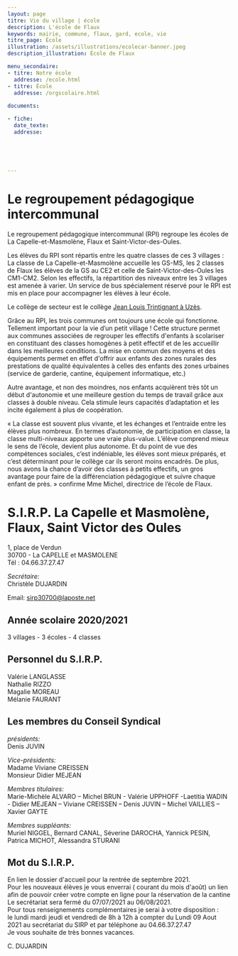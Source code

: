 ```yaml
---
layout: page
titre: Vie du village | école
description: L'école de Flaux
keywords: mairie, commune, flaux, gard, ecole, vie
titre_page: École
illustration: /assets/illustrations/ecolecar-banner.jpeg
description_illustration: École de Flaux

menu_secondaire:
- titre: Notre école
  addresse: /ecole.html
- titre: École
  addresse: /orgscolaire.html
  
documents:

- fiche: 
  date_texte: 
  addresse: 


  
  
  
---
```

# Le regroupement pédagogique intercommunal <br>

Le regroupement pédagogique intercommunal (RPI) regroupe les écoles de La Capelle-et-Masmolène, Flaux et Saint-Victor-des-Oules. <br>

Les élèves du RPI sont répartis entre les quatre classes de ces 3 villages : La classe de La Capelle-et-Masmolène accueille les GS-MS, les 2 classes de Flaux les élèves de la GS au CE2 et celle de Saint-Victor-des-Oules les CM1-CM2. Selon les effectifs, la répartition des niveaux entre les 3 villages est amenée à varier.  Un service de bus spécialement réservé pour le RPI est mis en place pour accompagner les élèves à leur école. <br>

Le collège de secteur est le collège [Jean Louis Trintignant à Uzès](https://jean-louis-trintignant.mon-ent-occitanie.fr/).<br>

Grâce au RPI, les trois communes ont toujours une école qui fonctionne. Tellement important pour la vie d’un petit village ! Cette structure permet aux communes associées de regrouper les effectifs d'enfants à scolariser en constituant des classes homogènes à petit effectif et de les accueillir dans les meilleures conditions. La mise en commun des moyens et des équipements permet en effet d'offrir aux enfants des zones rurales des prestations de qualité équivalentes à celles des enfants des zones urbaines (service de garderie, cantine, équipement informatique, etc.)<br>

Autre avantage, et non des moindres, nos enfants acquièrent très tôt un début d'autonomie et une meilleure gestion du temps de travail grâce aux classes à double niveau. Cela stimule leurs capacités d’adaptation et les incite également à plus de coopération. <br>

« La classe est souvent plus vivante, et les échanges et l’entraide entre les élèves plus nombreux. En termes d’autonomie, de participation en classe, la classe multi-niveaux apporte une vraie plus-value. L’élève comprend mieux le sens de l’école, devient plus autonome. Et du point de vue des compétences sociales, c’est indéniable, les élèves sont mieux préparés, et c’est déterminant pour le collège car ils seront moins encadrés. De plus, nous avons la chance d’avoir des classes à petits effectifs, un gros avantage pour faire de la différenciation pédagogique et suivre chaque enfant de près. » confirme Mme Michel, directrice de l’école de Flaux. <br>

# S.I.R.P.  La Capelle et Masmolène, Flaux, Saint Victor des Oules 

1, place de Verdun<br>
30700 - La CAPELLE et MASMOLENE<br>
Tél : 04.66.37.27.47<br>

*Secrétaire:* <br>
Christèle DUJARDIN<br>

Email: sirp30700@laposte.net<br>

## Année scolaire 2020/2021
3 villages - 3 écoles - 4 classes<br>

## Personnel du S.I.R.P.<br>

Valérie LANGLASSE<br>
Nathalie RIZZO<br>
Magalie MOREAU<br>
Mélanie FAURANT<br>

## Les membres du Conseil Syndical<br>

*présidents:* <br>
Denis JUVIN<br>

*Vice-présidents:* <br>
Madame Viviane CREISSEN <br>
Monsieur Didier MEJEAN <br>

*Membres titulaires:* <br>
Marie-Michèle ALVARO – Michel BRUN - Valérie UPPHOFF -Laetitia WADIN - Didier MEJEAN – Viviane CREISSEN – Denis JUVIN – Michel VAILLIES – Xavier GAYTE<br>

*Membres suppléants:*<br>
Muriel NIGGEL,  Bernard CANAL, Séverine DAROCHA, Yannick PESIN, Patrica MICHOT, Alessandra STURANI<br>



## Mot du S.I.R.P.<br>
En lien le dossier d'accueil pour la rentrée de septembre 2021.<br>
Pour les nouveaux élèves je vous enverrai ( courant du mois d'août) un lien afin de pouvoir créer votre compte en ligne pour la réservation de la cantine
Le secrétariat sera fermé du 07/07/2021 au 06/08/2021.<br>
Pour tous renseignements complémentaires je serai à votre disposition :<br>
le lundi mardi jeudi et vendredi de 8h à 12h à compter du Lundi 09 Aout 2021 au secrétariat du SIRP et par téléphone au 04.66.37.27.47<br>
Je vous souhaite de très bonnes vacances.<br>

C. DUJARDIN<br>
